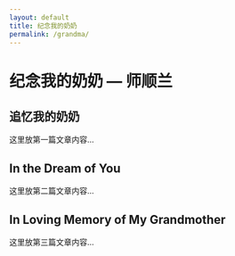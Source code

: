 ```yaml
---
layout: default
title: 纪念我的奶奶
permalink: /grandma/
---
```


# 纪念我的奶奶 — 师顺兰

## 追忆我的奶奶

这里放第一篇文章内容...

## In the Dream of You

这里放第二篇文章内容...

## In Loving Memory of My Grandmother

这里放第三篇文章内容...
